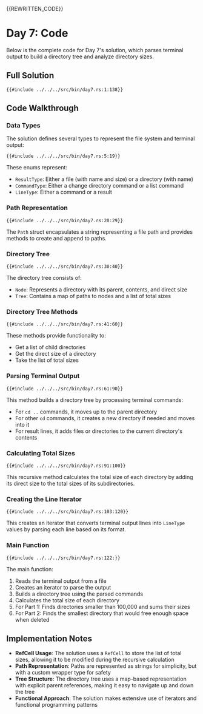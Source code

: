 {{REWRITTEN_CODE}}
# Day 7: Code

Below is the complete code for Day 7's solution, which parses terminal output to build a directory tree and analyze directory sizes.

## Full Solution

```rust,no_run,noplayground
{{#include ../../../src/bin/day7.rs:1:138}}
```

## Code Walkthrough

### Data Types

The solution defines several types to represent the file system and terminal output:

```rust,no_run,noplayground
{{#include ../../../src/bin/day7.rs:5:19}}
```

These enums represent:
- `ResultType`: Either a file (with name and size) or a directory (with name)
- `CommandType`: Either a change directory command or a list command
- `LineType`: Either a command or a result

### Path Representation

```rust,no_run,noplayground
{{#include ../../../src/bin/day7.rs:20:29}}
```

The `Path` struct encapsulates a string representing a file path and provides methods to create and append to paths.

### Directory Tree

```rust,no_run,noplayground
{{#include ../../../src/bin/day7.rs:30:40}}
```

The directory tree consists of:
- `Node`: Represents a directory with its parent, contents, and direct size
- `Tree`: Contains a map of paths to nodes and a list of total sizes

### Directory Tree Methods

```rust,no_run,noplayground
{{#include ../../../src/bin/day7.rs:41:60}}
```

These methods provide functionality to:
- Get a list of child directories
- Get the direct size of a directory
- Take the list of total sizes

### Parsing Terminal Output

```rust,no_run,noplayground
{{#include ../../../src/bin/day7.rs:61:90}}
```

This method builds a directory tree by processing terminal commands:
- For `cd ..` commands, it moves up to the parent directory
- For other `cd` commands, it creates a new directory if needed and moves into it
- For result lines, it adds files or directories to the current directory's contents

### Calculating Total Sizes

```rust,no_run,noplayground
{{#include ../../../src/bin/day7.rs:91:100}}
```

This recursive method calculates the total size of each directory by adding its direct size to the total sizes of its subdirectories.

### Creating the Line Iterator

```rust,no_run,noplayground
{{#include ../../../src/bin/day7.rs:103:120}}
```

This creates an iterator that converts terminal output lines into `LineType` values by parsing each line based on its format.

### Main Function

```rust,no_run,noplayground
{{#include ../../../src/bin/day7.rs:122:}}
```

The main function:
1. Reads the terminal output from a file
2. Creates an iterator to parse the output
3. Builds a directory tree using the parsed commands
4. Calculates the total size of each directory
5. For Part 1: Finds directories smaller than 100,000 and sums their sizes
6. For Part 2: Finds the smallest directory that would free enough space when deleted

## Implementation Notes

- **RefCell Usage**: The solution uses a `RefCell` to store the list of total sizes, allowing it to be modified during the recursive calculation
- **Path Representation**: Paths are represented as strings for simplicity, but with a custom wrapper type for safety
- **Tree Structure**: The directory tree uses a map-based representation with explicit parent references, making it easy to navigate up and down the tree
- **Functional Approach**: The solution makes extensive use of iterators and functional programming patterns
